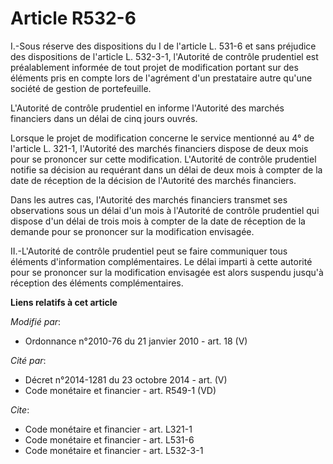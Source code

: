 # Article R532-6

I.-Sous réserve des dispositions du I de l'article L. 531-6 et sans préjudice des dispositions de l'article L. 532-3-1,
l'Autorité de contrôle prudentiel est préalablement informée de tout projet de modification portant sur des éléments pris en
compte lors de l'agrément d'un prestataire autre qu'une société de gestion de portefeuille. 

L'Autorité de contrôle prudentiel en informe l'Autorité des marchés financiers dans un délai de cinq jours ouvrés. 

Lorsque le projet de modification concerne le service mentionné au 4° de l'article L. 321-1, l'Autorité des marchés
financiers dispose de deux mois pour se prononcer sur cette modification. L'Autorité de contrôle prudentiel notifie sa
décision au requérant dans un délai de deux mois à compter de la date de réception de la décision de l'Autorité des marchés
financiers. 

Dans les autres cas, l'Autorité des marchés financiers transmet ses observations sous un délai d'un mois à l'Autorité de
contrôle prudentiel qui dispose d'un délai de trois mois à compter de la date de réception de la demande pour se prononcer
sur la modification envisagée. 

II.-L'Autorité de contrôle prudentiel peut se faire communiquer tous éléments d'information complémentaires. Le délai imparti
à cette autorité pour se prononcer sur la modification envisagée est alors suspendu jusqu'à réception des éléments
complémentaires.

**Liens relatifs à cet article**

_Modifié par_:

  - Ordonnance n°2010-76 du 21 janvier 2010 - art. 18 (V)

_Cité par_:

  - Décret n°2014-1281 du 23 octobre 2014 - art. (V)
  - Code monétaire et financier - art. R549-1 (VD)

_Cite_:

  - Code monétaire et financier - art. L321-1
  - Code monétaire et financier - art. L531-6
  - Code monétaire et financier - art. L532-3-1
